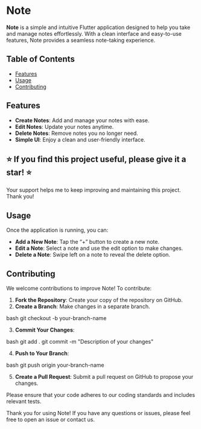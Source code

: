 # Note

**Note** is a simple and intuitive Flutter application designed to help you take and manage notes effortlessly. With a clean interface and easy-to-use features, Note provides a seamless note-taking experience.

## Table of Contents

- [Features](#features)
- [Usage](#usage)
- [Contributing](#contributing)

## Features

- **Create Notes**: Add and manage your notes with ease.
- **Edit Notes**: Update your notes anytime.
- **Delete Notes**: Remove notes you no longer need.
- **Simple UI**: Enjoy a clean and user-friendly interface.


## ⭐️ If you find this project useful, please give it a star! ⭐️
Your support helps me to keep improving and maintaining this project. Thank you!


## Usage

Once the application is running, you can:

- **Add a New Note**: Tap the “+” button to create a new note.
- **Edit a Note**: Select a note and use the edit option to make changes.
- **Delete a Note**: Swipe left on a note to reveal the delete option.

## Contributing

We welcome contributions to improve Note! To contribute:

1. **Fork the Repository**: Create your copy of the repository on GitHub.
2. **Create a Branch**: Make changes in a separate branch.
    
bash
    git checkout -b your-branch-name

3. **Commit Your Changes**:
    
bash
    git add .
    git commit -m "Description of your changes"

4. **Push to Your Branch**:
    
bash
    git push origin your-branch-name

5. **Create a Pull Request**: Submit a pull request on GitHub to propose your changes.

Please ensure that your code adheres to our coding standards and includes relevant tests.


Thank you for using Note! If you have any questions or issues, please feel free to open an issue or contact us.
